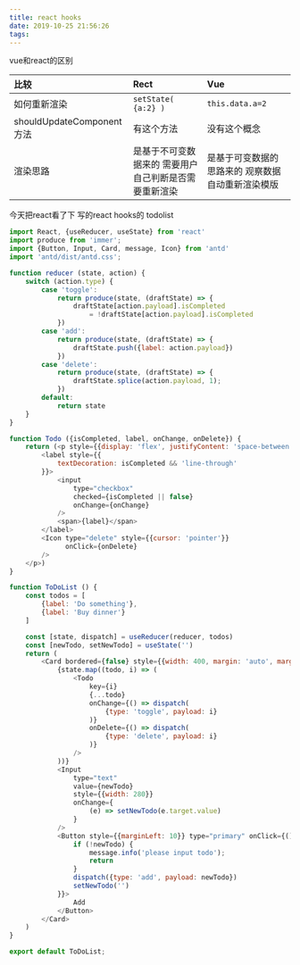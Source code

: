 ```yaml
---
title: react hooks
date: 2019-10-25 21:56:26
tags:
---
```

vue和react的区别
<!-- more -->

| 比较                      | Rect                                          | Vue                                        | 
| :------                   | :------                                       | :------                                    |
| 如何重新渲染                | `setState( {a:2} )`                          | `this.data.a=2`                            |
| shouldUpdateComponent方法 | 有这个方法                                      | 没有这个概念                                |
| 渲染思路                   | 是基于不可变数据来的 需要用户自己判断是否需要重新渲染 | 是基于可变数据的思路来的 观察数据 自动重新渲染模版 |



今天把react看了下 写的react hooks的 todolist

```js
import React, {useReducer, useState} from 'react'
import produce from 'immer';
import {Button, Input, Card, message, Icon} from 'antd'
import 'antd/dist/antd.css';

function reducer (state, action) {
    switch (action.type) {
        case 'toggle':
            return produce(state, (draftState) => {
                draftState[action.payload].isCompleted
                    = !draftState[action.payload].isCompleted
            })
        case 'add':
            return produce(state, (draftState) => {
                draftState.push({label: action.payload})
            })
        case 'delete':
            return produce(state, (draftState) => {
                draftState.splice(action.payload, 1);
            })
        default:
            return state
    }
}

function Todo ({isCompleted, label, onChange, onDelete}) {
    return (<p style={{display: 'flex', justifyContent: 'space-between'}}>
        <label style={{
            textDecoration: isCompleted && 'line-through'
        }}>
            <input
                type="checkbox"
                checked={isCompleted || false}
                onChange={onChange}
            />
            <span>{label}</span>
        </label>
        <Icon type="delete" style={{cursor: 'pointer'}}
              onClick={onDelete}
        />
    </p>)
}

function ToDoList () {
    const todos = [
        {label: 'Do something'},
        {label: 'Buy dinner'}
    ]

    const [state, dispatch] = useReducer(reducer, todos)
    const [newTodo, setNewTodo] = useState('')
    return (
        <Card bordered={false} style={{width: 400, margin: 'auto', marginTop: 100}}>
            {state.map((todo, i) => (
                <Todo
                    key={i}
                    {...todo}
                    onChange={() => dispatch(
                        {type: 'toggle', payload: i}
                    )}
                    onDelete={() => dispatch(
                        {type: 'delete', payload: i}
                    )}
                />
            ))}
            <Input
                type="text"
                value={newTodo}
                style={{width: 280}}
                onChange={
                    (e) => setNewTodo(e.target.value)
                }
            />
            <Button style={{marginLeft: 10}} type="primary" onClick={() => {
                if (!newTodo) {
                    message.info('please input todo');
                    return
                }
                dispatch({type: 'add', payload: newTodo})
                setNewTodo('')
            }}>
                Add
            </Button>
        </Card>
    )
}

export default ToDoList;

```
